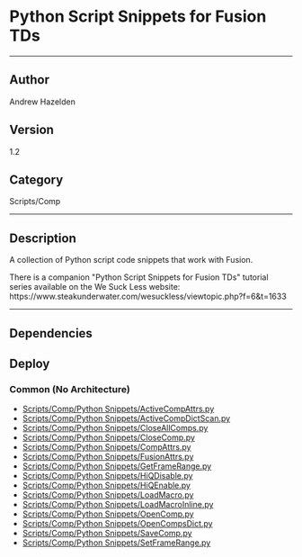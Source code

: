 # Python Script Snippets for Fusion TDs
___

## Author
Andrew Hazelden

## Version
1.2

## Category
Scripts/Comp

___

## Description
<p>A collection of Python script code snippets that work with Fusion.</p>

<p>There is a companion "Python Script Snippets for Fusion TDs" tutorial series available on the We Suck Less website:<br>
https://www.steakunderwater.com/wesuckless/viewtopic.php?f=6&t=1633</p>

___

## Dependencies

## Deploy

### Common (No Architecture)

<ul>
<li><a href="https://gitlab.com/WeSuckLess/Reactor/-/blob/master/Atoms/com.AndrewHazelden.PythonScriptSnippetsForFusionTDs/Scripts/Comp/Python Snippets/ActiveCompAttrs.py?ref_type=heads">Scripts/Comp/Python Snippets/ActiveCompAttrs.py</a></li>
<li><a href="https://gitlab.com/WeSuckLess/Reactor/-/blob/master/Atoms/com.AndrewHazelden.PythonScriptSnippetsForFusionTDs/Scripts/Comp/Python Snippets/ActiveCompDictScan.py?ref_type=heads">Scripts/Comp/Python Snippets/ActiveCompDictScan.py</a></li>
<li><a href="https://gitlab.com/WeSuckLess/Reactor/-/blob/master/Atoms/com.AndrewHazelden.PythonScriptSnippetsForFusionTDs/Scripts/Comp/Python Snippets/CloseAllComps.py?ref_type=heads">Scripts/Comp/Python Snippets/CloseAllComps.py</a></li>
<li><a href="https://gitlab.com/WeSuckLess/Reactor/-/blob/master/Atoms/com.AndrewHazelden.PythonScriptSnippetsForFusionTDs/Scripts/Comp/Python Snippets/CloseComp.py?ref_type=heads">Scripts/Comp/Python Snippets/CloseComp.py</a></li>
<li><a href="https://gitlab.com/WeSuckLess/Reactor/-/blob/master/Atoms/com.AndrewHazelden.PythonScriptSnippetsForFusionTDs/Scripts/Comp/Python Snippets/CompAttrs.py?ref_type=heads">Scripts/Comp/Python Snippets/CompAttrs.py</a></li>
<li><a href="https://gitlab.com/WeSuckLess/Reactor/-/blob/master/Atoms/com.AndrewHazelden.PythonScriptSnippetsForFusionTDs/Scripts/Comp/Python Snippets/FusionAttrs.py?ref_type=heads">Scripts/Comp/Python Snippets/FusionAttrs.py</a></li>
<li><a href="https://gitlab.com/WeSuckLess/Reactor/-/blob/master/Atoms/com.AndrewHazelden.PythonScriptSnippetsForFusionTDs/Scripts/Comp/Python Snippets/GetFrameRange.py?ref_type=heads">Scripts/Comp/Python Snippets/GetFrameRange.py</a></li>
<li><a href="https://gitlab.com/WeSuckLess/Reactor/-/blob/master/Atoms/com.AndrewHazelden.PythonScriptSnippetsForFusionTDs/Scripts/Comp/Python Snippets/HiQDisable.py?ref_type=heads">Scripts/Comp/Python Snippets/HiQDisable.py</a></li>
<li><a href="https://gitlab.com/WeSuckLess/Reactor/-/blob/master/Atoms/com.AndrewHazelden.PythonScriptSnippetsForFusionTDs/Scripts/Comp/Python Snippets/HiQEnable.py?ref_type=heads">Scripts/Comp/Python Snippets/HiQEnable.py</a></li>
<li><a href="https://gitlab.com/WeSuckLess/Reactor/-/blob/master/Atoms/com.AndrewHazelden.PythonScriptSnippetsForFusionTDs/Scripts/Comp/Python Snippets/LoadMacro.py?ref_type=heads">Scripts/Comp/Python Snippets/LoadMacro.py</a></li>
<li><a href="https://gitlab.com/WeSuckLess/Reactor/-/blob/master/Atoms/com.AndrewHazelden.PythonScriptSnippetsForFusionTDs/Scripts/Comp/Python Snippets/LoadMacroInline.py?ref_type=heads">Scripts/Comp/Python Snippets/LoadMacroInline.py</a></li>
<li><a href="https://gitlab.com/WeSuckLess/Reactor/-/blob/master/Atoms/com.AndrewHazelden.PythonScriptSnippetsForFusionTDs/Scripts/Comp/Python Snippets/OpenComp.py?ref_type=heads">Scripts/Comp/Python Snippets/OpenComp.py</a></li>
<li><a href="https://gitlab.com/WeSuckLess/Reactor/-/blob/master/Atoms/com.AndrewHazelden.PythonScriptSnippetsForFusionTDs/Scripts/Comp/Python Snippets/OpenCompsDict.py?ref_type=heads">Scripts/Comp/Python Snippets/OpenCompsDict.py</a></li>
<li><a href="https://gitlab.com/WeSuckLess/Reactor/-/blob/master/Atoms/com.AndrewHazelden.PythonScriptSnippetsForFusionTDs/Scripts/Comp/Python Snippets/SaveComp.py?ref_type=heads">Scripts/Comp/Python Snippets/SaveComp.py</a></li>
<li><a href="https://gitlab.com/WeSuckLess/Reactor/-/blob/master/Atoms/com.AndrewHazelden.PythonScriptSnippetsForFusionTDs/Scripts/Comp/Python Snippets/SetFrameRange.py?ref_type=heads">Scripts/Comp/Python Snippets/SetFrameRange.py</a></li>
</ul>

